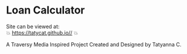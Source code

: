 # Loan Calculator
Site can be viewed at:  
:boom: https://tatycat.github.io//  :boom:

A Traversy Media Inspired Project Created and Designed by Tatyanna C. 
